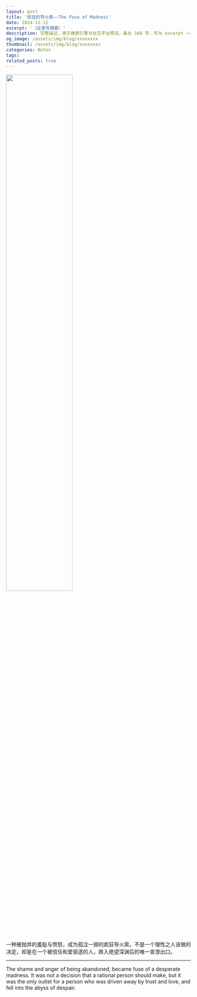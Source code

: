 ```yaml
---
layout: post
title: '疯狂的导火索——The Fuse of Madness'
date: 2024-11-12
excerpt: '（这里写摘要）'
description: 完整描述，用于搜索引擎与社交平台预览，最长 160 字，可与 excerpt 一致
og_image: /assets/img/blog/xxxxxxxx
thumbnail: /assets/img/blog/xxxxxxxx
categories: Notes
tags: 
related_posts: true
---
```


<img src="{{ '/assets/img/blog/xxxxxxxx' | relative_url }}" style="width:60%;">

一种被抛弃的羞耻与愤怒，成为孤注一掷的疯狂导火索。不是一个理性之人该做的决定，却是在一个被信任和爱驱逐的人，跌入绝望深渊后的唯一宣泄出口。

---

The shame and anger of being abandoned, became fuse of a desperate madness. It was not a decision that a rational person should make, but it was the only outlet for a person who was driven away by trust and love, and fell into the abyss of despair.